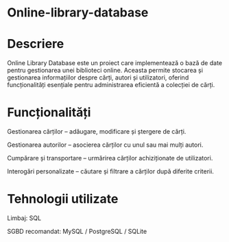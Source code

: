 # Online-library-database
# **Descriere**

Online Library Database este un proiect care implementează o bază de date pentru gestionarea unei biblioteci online. Aceasta permite stocarea și gestionarea informațiilor despre cărți, autori și utilizatori, oferind funcționalități esențiale pentru administrarea eficientă a colecției de cărți.


# **Funcționalități**

Gestionarea cărților – adăugare, modificare și ștergere de cărți.

Gestionarea autorilor – asocierea cărților cu unul sau mai mulți autori.

Cumpărare și transportare – urmărirea cărților achiziționate de utilizatori.

Interogări personalizate – căutare și filtrare a cărților după diferite criterii.

# **Tehnologii utilizate**

Limbaj: SQL

SGBD recomandat: MySQL / PostgreSQL / SQLite
